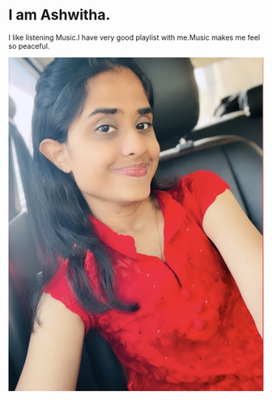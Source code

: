 # I am Ashwitha.

I like listening Music.I have very good playlist with me.Music makes me feel so peaceful.




![Ashwithaphoto](Ashwitha.JPG)